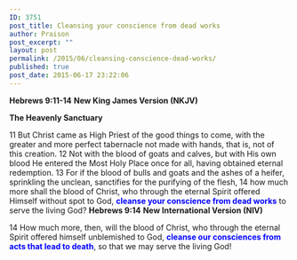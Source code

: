 ```yaml
---
ID: 3751
post_title: Cleansing your conscience from dead works
author: Praison
post_excerpt: ""
layout: post
permalink: /2015/06/cleansing-conscience-dead-works/
published: true
post_date: 2015-06-17 23:22:06
---
```

<strong>Hebrews 9:11-14</strong>
<strong> New King James Version (NKJV)</strong>

<strong>The Heavenly Sanctuary</strong>

11 But Christ came as High Priest of the good things to come, with the greater and more perfect tabernacle not made with hands, that is, not of this creation.
12 Not with the blood of goats and calves, but with His own blood He entered the Most Holy Place once for all, having obtained eternal redemption.
13 For if the blood of bulls and goats and the ashes of a heifer, sprinkling the unclean, sanctifies for the purifying of the flesh,
14 how much more shall the blood of Christ, who through the eternal Spirit offered Himself without spot to God, <span style="color: #0000ff;"><strong>cleanse your conscience from dead works</strong></span> to serve the living God?
<strong>Hebrews 9:14</strong>
<strong> New International Version (NIV)</strong>

14 How much more, then, will the blood of Christ, who through the eternal Spirit offered himself unblemished to God, <span style="color: #0000ff;"><strong>cleanse our consciences from acts that lead to death</strong></span>, so that we may serve the living God!
